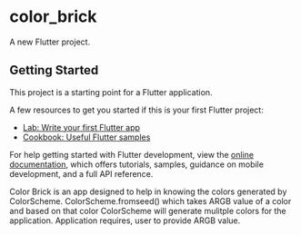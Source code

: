# color_brick

A new Flutter project.

## Getting Started

This project is a starting point for a Flutter application.

A few resources to get you started if this is your first Flutter project:

- [Lab: Write your first Flutter app](https://docs.flutter.dev/get-started/codelab)
- [Cookbook: Useful Flutter samples](https://docs.flutter.dev/cookbook)

For help getting started with Flutter development, view the
[online documentation](https://docs.flutter.dev/), which offers tutorials,
samples, guidance on mobile development, and a full API reference.

Color Brick is an app designed to help in knowing the colors generated by ColorScheme. ColorScheme.fromseed() which takes ARGB value of a color and based on that color ColorScheme will generate mulitple colors for the application. Application requires, user to provide ARGB value.
